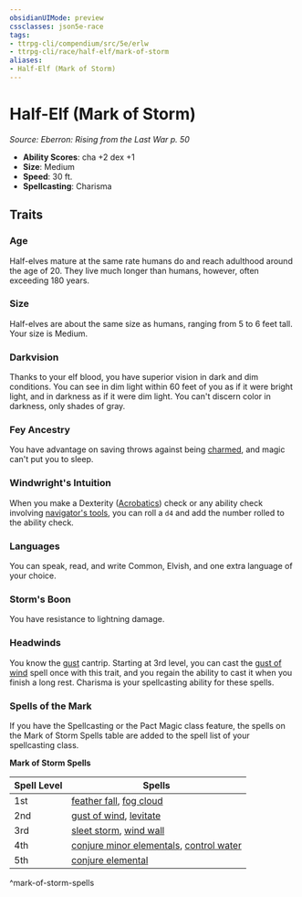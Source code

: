 ```yaml
---
obsidianUIMode: preview
cssclasses: json5e-race
tags:
- ttrpg-cli/compendium/src/5e/erlw
- ttrpg-cli/race/half-elf/mark-of-storm
aliases:
- Half-Elf (Mark of Storm)
---
```

# Half-Elf (Mark of Storm)
*Source: Eberron: Rising from the Last War p. 50*  


- **Ability Scores**: cha +2 dex +1
- **Size**: Medium
- **Speed**: 30 ft.
- **Spellcasting**: Charisma

## Traits

### Age

Half-elves mature at the same rate humans do and reach adulthood around the age of 20. They live much longer than humans, however, often exceeding 180 years.

### Size

Half-elves are about the same size as humans, ranging from 5 to 6 feet tall. Your size is Medium.

### Darkvision

Thanks to your elf blood, you have superior vision in dark and dim conditions. You can see in dim light within 60 feet of you as if it were bright light, and in darkness as if it were dim light. You can't discern color in darkness, only shades of gray.

### Fey Ancestry

You have advantage on saving throws against being [charmed](Інструменти%20ДМ/CLI/rules/conditions.md#Charmed), and magic can't put you to sleep.

### Windwright's Intuition

When you make a Dexterity ([Acrobatics](Інструменти%20ДМ/CLI/rules/skills.md#Acrobatics)) check or any ability check involving [navigator's tools](Інструменти%20ДМ/CLI/items/navigators-tools-xphb.md), you can roll a `d4` and add the number rolled to the ability check.

### Languages

You can speak, read, and write Common, Elvish, and one extra language of your choice.

### Storm's Boon

You have resistance to lightning damage.

### Headwinds

You know the [gust](Інструменти%20ДМ/CLI/spells/gust-xge.md) cantrip. Starting at 3rd level, you can cast the [gust of wind](Інструменти%20ДМ/CLI/spells/gust-of-wind-xphb.md) spell once with this trait, and you regain the ability to cast it when you finish a long rest. Charisma is your spellcasting ability for these spells.

### Spells of the Mark

If you have the Spellcasting or the Pact Magic class feature, the spells on the Mark of Storm Spells table are added to the spell list of your spellcasting class.

**Mark of Storm Spells**

| Spell Level | Spells |
|-------------|--------|
| 1st | [feather fall](Інструменти%20ДМ/CLI/spells/feather-fall-xphb.md), [fog cloud](Інструменти%20ДМ/CLI/spells/fog-cloud-xphb.md) |
| 2nd | [gust of wind](Інструменти%20ДМ/CLI/spells/gust-of-wind-xphb.md), [levitate](Інструменти%20ДМ/CLI/spells/levitate-xphb.md) |
| 3rd | [sleet storm](Інструменти%20ДМ/CLI/spells/sleet-storm-xphb.md), [wind wall](Інструменти%20ДМ/CLI/spells/wind-wall-xphb.md) |
| 4th | [conjure minor elementals](Інструменти%20ДМ/CLI/spells/conjure-minor-elementals-xphb.md), [control water](Інструменти%20ДМ/CLI/spells/control-water-xphb.md) |
| 5th | [conjure elemental](Інструменти%20ДМ/CLI/spells/conjure-elemental-xphb.md) |
^mark-of-storm-spells